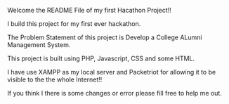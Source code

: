 Welcome the README File of my first Hacathon Project!!

I build this project for my first ever hackathon.

The Problem Statement of this project is Develop a College ALumni Management System.

This project is built using PHP, Javascript, CSS and some HTML.

I have use XAMPP as my local server and Packetriot for allowing it to be visible to the the whole Internet!!

If you think I there is some changes or error please fill free to help me out.
